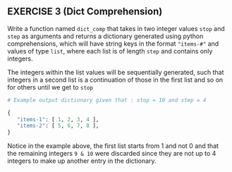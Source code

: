 ## EXERCISE 3 (Dict Comprehension)

Write a function named `dict_comp` that takes in two integer values `stop` and `step` as arguments and returns a dictionary generated using python comprehensions, which will have string keys in the format `"items-#"` and values of type `list`, where each list is of length `step` and contains only integers. 

The integers within the list values will be sequentially generated, such that integers in a second list is a continuation of those in the first list and so on for others until we get to `stop` 

```python
# Example output dictionary given that : stop = 10 and step = 4 

{
   "items-1": [ 1, 2, 3, 4 ],
   "items-2": [ 5, 6, 7, 8 ], 
}

```

Notice in the example above, the first list starts from 1 and not 0 and that the remaining integers `9 & 10` were discarded since they are not up to 4 integers to make up another entry in the dictionary.